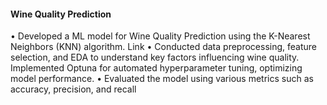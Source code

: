 #### Wine Quality Prediction
 • Developed a ML model for Wine Quality Prediction using the K-Nearest Neighbors (KNN) algorithm.
 Link
 • Conducted data preprocessing, feature selection, and EDA to understand key factors influencing wine quality.
 Implemented Optuna for automated hyperparameter tuning, optimizing model performance.
 • Evaluated the model using various metrics such as accuracy, precision, and recall
